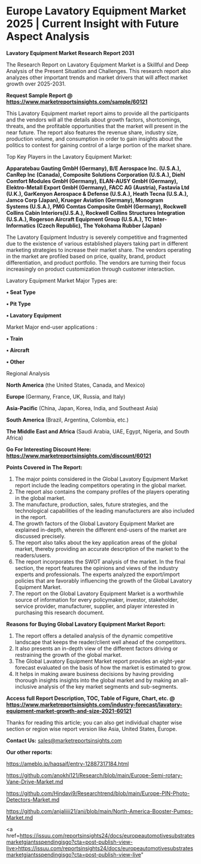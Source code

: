 # Europe Lavatory Equipment Market 2025 | Current Insight with Future Aspect Analysis

<strong>Lavatory Equipment Market Research Report 2031</strong>

The Research Report on Lavatory Equipment Market is a Skillful and Deep Analysis of the Present Situation and Challenges. This research report also analyzes other important trends and market drivers that will affect market growth over 2025-2031.

<strong>Request Sample Report @ <a href=https://www.marketreportsinsights.com/sample/60121>https://www.marketreportsinsights.com/sample/60121</a></strong>

This Lavatory Equipment market report aims to provide all the participants and the vendors will all the details about growth factors, shortcomings, threats, and the profitable opportunities that the market will present in the near future. The report also features the revenue share, industry size, production volume, and consumption in order to gain insights about the politics to contest for gaining control of a large portion of the market share.

Top Key Players in the Lavatory Equipment Market:

<strong>Apparatebau Gauting GmbH (Germany), B/E Aerospace Inc. (U.S.A.), CanRep Inc (Canada), Composite Solutions Corporation (U.S.A.), Diehl Comfort Modules GmbH (Germany), ELAN-AUSY GmbH (Germany), Elektro-Metall Export GmbH (Germany), FACC AG (Austria), Fastavia Ltd (U.K.), GarKenyon Aerospace & Defense (U.S.A.), Heath Tecna (U.S.A.), Jamco Corp (Japan), Krueger Aviation (Germany), Monogram Systems (U.S.A.), PMG Comtas Composite GmbH (Germany), Rockwell Collins Cabin Interiors(U.S.A.), Rockwell Collins Structures Integration (U.S.A.), Rogerson Aircraft Equipment Group (U.S.A.), TC Inter-Informatics (Czech Republic), The Yokohama Rubber (Japan)</strong>

The Lavatory Equipment Industry is severely competitive and fragmented due to the existence of various established players taking part in different marketing strategies to increase their market share. The vendors operating in the market are profiled based on price, quality, brand, product differentiation, and product portfolio. The vendors are turning their focus increasingly on product customization through customer interaction.

Lavatory Equipment Market Major Types are:

<strong>• Seat Type

• Pit Type

• Lavatory Equipment</strong>

Market Major end-user applications :

<strong>• Train

• Aircraft

• Other</strong>

Regional Analysis

</u><strong><b>North America</b></strong> (the United States, Canada, and Mexico)

<strong><b>Europe </b></strong>(Germany, France, UK, Russia, and Italy)

<strong><b>Asia-Pacific</b></strong> (China, Japan, Korea, India, and Southeast Asia)

<strong><b>South America</b></strong> (Brazil, Argentina, Colombia, etc.)

<strong><b>The Middle East and Africa</b></strong> (Saudi Arabia, UAE, Egypt, Nigeria, and South Africa)

<strong>Go For Interesting Discount Here: <a href=https://www.marketreportsinsights.com/discount/60121>https://www.marketreportsinsights.com/discount/60121</a></strong>

<strong>Points Covered in The Report:</strong>
<ol>
  <li>The major points considered in the Global Lavatory Equipment Market report include the leading competitors operating in the global market.</li>
  <li>The report also contains the company profiles of the players operating in the global market.</li>
  <li>The manufacture, production, sales, future strategies, and the technological capabilities of the leading manufacturers are also included in the report.</li>
  <li>The growth factors of the Global Lavatory Equipment Market are explained in-depth, wherein the different end-users of the market are discussed precisely.</li>
  <li>The report also talks about the key application areas of the global market, thereby providing an accurate description of the market to the readers/users.</li>
  <li>The report incorporates the SWOT analysis of the market. In the final section, the report features the opinions and views of the industry experts and professionals. The experts analyzed the export/import policies that are favorably influencing the growth of the Global Lavatory Equipment Market.</li>
  <li>The report on the Global Lavatory Equipment Market is a worthwhile source of information for every policymaker, investor, stakeholder, service provider, manufacturer, supplier, and player interested in purchasing this research document.</li>
</ol>
<strong>Reasons for Buying Global Lavatory Equipment Market Report:</strong>

<ol>
  <li>The report offers a detailed analysis of the dynamic competitive landscape that keeps the reader/client well ahead of the competitors.</li>
  <li>It also presents an in-depth view of the different factors driving or restraining the growth of the global market.</li>
  <li>The Global Lavatory Equipment Market report provides an eight-year forecast evaluated on the basis of how the market is estimated to grow.</li>
  <li>It helps in making aware business decisions by having providing thorough insights insights into the global market and by making an all-inclusive analysis of the key market segments and sub-segments.</li>
</ol>
<strong>Access full Report Description, TOC, Table of Figure, Chart, etc. @ <a href=https://www.marketreportsinsights.com/industry-forecast/lavatory-equipment-market-growth-and-size-2021-60121>https://www.marketreportsinsights.com/industry-forecast/lavatory-equipment-market-growth-and-size-2021-60121</a></strong>


Thanks for reading this article; you can also get individual chapter wise section or region wise report version like Asia, United States, Europe.

<strong>Contact Us:</strong>
sales@marketreportsinsights.com

<strong>Our other reports:</strong>

<a href=https://ameblo.jp/haqsaif/entry-12887317184.html>https://ameblo.jp/haqsaif/entry-12887317184.html</a>

<a href=https://github.com/anokhi121/Research/blob/main/Europe-Semi-rotary-Vane-Drive-Market.md>https://github.com/anokhi121/Research/blob/main/Europe-Semi-rotary-Vane-Drive-Market.md</a>

<a href=https://github.com/Hindavi9/Researchtrend/blob/main/Europe-PIN-Photo-Detectors-Market.md>https://github.com/Hindavi9/Researchtrend/blob/main/Europe-PIN-Photo-Detectors-Market.md</a>

<a href=https://github.com/anjaliiii21/ani/blob/main/North-America-Booster-Pumps-Market.md>https://github.com/anjaliiii21/ani/blob/main/North-America-Booster-Pumps-Market.md</a>

<a href=https://issuu.com/reportsinsights24/docs/europeautomotivesubstratesmarketgiantsspendingisgo?cta=post-publish-view-live>https://issuu.com/reportsinsights24/docs/europeautomotivesubstratesmarketgiantsspendingisgo?cta=post-publish-view-live</a>"
